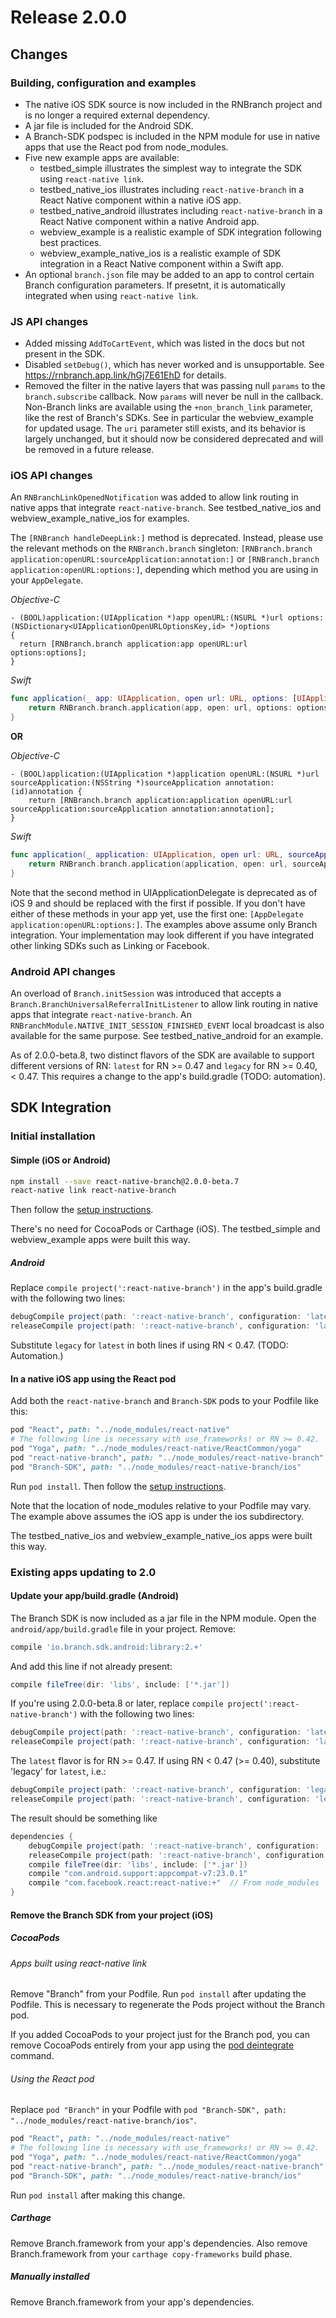 # Release 2.0.0

## Changes

### Building, configuration and examples

- The native iOS SDK source is now included in the RNBranch project and is no longer a required external dependency.
- A jar file is included for the Android SDK.
- A Branch-SDK podspec is included in the NPM module for use in native apps that use the React pod from node_modules.
- Five new example apps are available:
  + testbed_simple illustrates the simplest way to integrate the SDK using `react-native link`.
  + testbed_native_ios illustrates including `react-native-branch` in a React Native component within a native iOS app.
  + testbed_native_android illustrates including `react-native-branch` in a React Native component within a native Android app.
  + webview_example is a realistic example of SDK integration following best practices.
  + webview_example_native_ios is a realistic example of SDK integration in a React Native component within a Swift app.
- An optional `branch.json` file may be added to an app to control certain Branch configuration
  parameters. If presetnt, it is automatically integrated when using `react-native link`.

### JS API changes

- Added missing `AddToCartEvent`, which was listed in the docs but not present in the SDK.
- Disabled `setDebug()`, which has never worked and is unsupportable. See https://rnbranch.app.link/hGj7E61EhD
  for details.
- Removed the filter in the native layers that was passing null `params` to the `branch.subscribe` callback.
  Now `params` will never be null in the callback. Non-Branch links are
  available using the `+non_branch_link` parameter, like the rest of Branch's SDKs. See in particular the
  webview_example for updated usage. The `uri` parameter still exists, and its behavior is largely unchanged, but
  it should now be considered deprecated and will be removed in a future release.

### iOS API changes

An `RNBranchLinkOpenedNotification` was added to allow link routing in native apps that integrate `react-native-branch`.
See testbed_native_ios and webview_example_native_ios for examples.

The `[RNBranch handleDeepLink:]` method is deprecated. Instead, please use the relevant methods on
the `RNBranch.branch` singleton: `[RNBranch.branch application:openURL:sourceApplication:annotation:]` or `[RNBranch.branch application:openURL:options:]`, depending which method you are using in your `AppDelegate`.

_Objective-C_
```Obj-C
- (BOOL)application:(UIApplication *)app openURL:(NSURL *)url options:(NSDictionary<UIApplicationOpenURLOptionsKey,id> *)options
{
  return [RNBranch.branch application:app openURL:url options:options];
}
```

_Swift_
```Swift
func application(_ app: UIApplication, open url: URL, options: [UIApplicationOpenURLOptionsKey : Any] = [:]) -> Bool {
    return RNBranch.branch.application(app, open: url, options: options)
}
```

**OR**

_Objective-C_
```Obj-C
- (BOOL)application:(UIApplication *)application openURL:(NSURL *)url sourceApplication:(NSString *)sourceApplication annotation:(id)annotation {
    return [RNBranch.branch application:application openURL:url sourceApplication:sourceApplication annotation:annotation];
}
```

_Swift_
```Swift
func application(_ application: UIApplication, open url: URL, sourceApplication: String?, annotation: Any) -> Bool {
    return RNBranch.branch.application(application, open: url, sourceApplication: sourceApplication, annotation: annotation)
}
```

Note that the second method in UIApplicationDelegate is deprecated as of iOS 9 and should be
replaced with the first if possible. If you don't have either of these methods in your app yet,
use the first one: `[AppDelegate application:openURL:options:]`. The examples above assume
only Branch integration. Your implementation may look different if you have integrated other
linking SDKs such as Linking or Facebook.

### Android API changes

An overload of `Branch.initSession` was introduced that accepts a `Branch.BranchUniversalReferralInitListener` to allow link routing in native apps that integrate `react-native-branch`. An `RNBranchModule.NATIVE_INIT_SESSION_FINISHED_EVENT` local broadcast is also available for the same purpose. See testbed_native_android for an example.

As of 2.0.0-beta.8, two distinct flavors of the SDK are available to support different versions
of RN: `latest` for RN >= 0.47 and `legacy` for RN >= 0.40, < 0.47. This requires a change to the app's
build.gradle (TODO: automation).

## SDK Integration

### Initial installation

#### Simple (iOS or Android)

```bash
npm install --save react-native-branch@2.0.0-beta.7
react-native link react-native-branch
```

Then follow the [setup instructions](./setup.md).

There's no need for CocoaPods or Carthage (iOS). The testbed_simple and
webview_example apps were built this way.

##### Android

Replace `compile project(':react-native-branch')` in the app's build.gradle
with the following two lines:

```gradle
debugCompile project(path: ':react-native-branch', configuration: 'latestDebug')
releaseCompile project(path: ':react-native-branch', configuration: 'latestRelease')
```

Substitute `legacy` for `latest` in both lines if using RN < 0.47. (TODO: Automation.)

#### In a native iOS app using the React pod

Add both the `react-native-branch` and `Branch-SDK` pods to your Podfile like this:
```Ruby
pod "React", path: "../node_modules/react-native"
# The following line is necessary with use_frameworks! or RN >= 0.42.
pod "Yoga", path: "../node_modules/react-native/ReactCommon/yoga"
pod "react-native-branch", path: "../node_modules/react-native-branch"
pod "Branch-SDK", path: "../node_modules/react-native-branch/ios"
```
Run `pod install`. Then follow the [setup instructions](./setup.md).

Note that the location of node_modules relative to your Podfile may vary. The example above assumes the iOS app is under the ios subdirectory.

The testbed_native_ios and webview_example_native_ios apps were built this way.

### Existing apps updating to 2.0

#### Update your app/build.gradle (Android)

The Branch SDK is now included as a jar file in the NPM module. Open the `android/app/build.gradle` file
in your project. Remove:

```gradle
compile 'io.branch.sdk.android:library:2.+'
```

And add this line if not already present:

```gradle
compile fileTree(dir: 'libs', include: ['*.jar'])
```

If you're using 2.0.0-beta.8 or later, replace `compile project(':react-native-branch')`
with the following two lines:

```gradle
debugCompile project(path: ':react-native-branch', configuration: 'latestDebug')
releaseCompile project(path: ':react-native-branch', configuration: 'latestRelease')
```

The `latest` flavor is for RN >= 0.47. If using RN < 0.47 (>= 0.40), substitute 'legacy'
for `latest`, i.e.:

```gradle
debugCompile project(path: ':react-native-branch', configuration: 'legacyDebug')
releaseCompile project(path: ':react-native-branch', configuration: 'legacyRelease')
```

The result should be something like
```gradle
dependencies {
    debugCompile project(path: ':react-native-branch', configuration: 'latestDebug')
    releaseCompile project(path: ':react-native-branch', configuration: 'latestRelease')
    compile fileTree(dir: 'libs', include: ['*.jar'])
    compile "com.android.support:appcompat-v7:23.0.1"
    compile "com.facebook.react:react-native:+"  // From node_modules
}
```

#### Remove the Branch SDK from your project (iOS)

##### CocoaPods

###### Apps built using react-native link

Remove "Branch" from your Podfile. Run `pod install` after updating the Podfile. This is
necessary to regenerate the Pods project without the Branch pod.

If you added CocoaPods to your project just for the Branch pod, you can remove CocoaPods entirely from your app using the [pod deintegrate](https://guides.cocoapods.org/terminal/commands.html#pod_deintegrate) command.

###### Using the React pod

Replace `pod "Branch"` in your Podfile with `pod "Branch-SDK", path: "../node_modules/react-native-branch/ios"`.
```Ruby
pod "React", path: "../node_modules/react-native"
# The following line is necessary with use_frameworks! or RN >= 0.42.
pod "Yoga", path: "../node_modules/react-native/ReactCommon/yoga"
pod "react-native-branch", path: "../node_modules/react-native-branch"
pod "Branch-SDK", path: "../node_modules/react-native-branch/ios"
```

Run `pod install` after making this change.

##### Carthage

Remove Branch.framework from your app's dependencies. Also remove Branch.framework from your `carthage copy-frameworks` build phase.

##### Manually installed

Remove Branch.framework from your app's dependencies.
